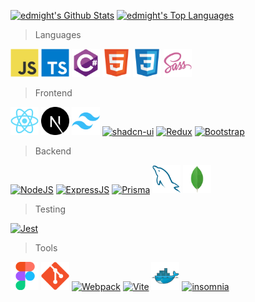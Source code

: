 <a href="https://github.com/anuraghazra/github-readme-stats"><img alt="edmight's Github Stats" src="https://github-readme-stats.vercel.app/api?username=edmight&theme=nord&hide_border=true&include_all_commits=true&count_private=true" height="200px"/></a>
<a href="https://github.com/anuraghazra/github-readme-stats"><img alt="edmight's Top Languages" src="https://github-readme-stats.vercel.app/api/top-langs/?username=edmight&theme=nord&layout=compact&hide_border=true&count_private=true" height="200px"/></a>
<br/>

> Languages
<div>
  <a href="https://www.javascript.com/"><img src="https://raw.githubusercontent.com/devicons/devicon/1119b9f84c0290e0f0b38982099a2bd027a48bf1/icons/javascript/javascript-original.svg" width="45" height="45" alt="javascript" /></a>
  <a href="https://www.typescriptlang.org/"><img src="https://raw.githubusercontent.com/devicons/devicon/1119b9f84c0290e0f0b38982099a2bd027a48bf1/icons/typescript/typescript-original.svg" width="45" height="45" alt="typescript" /></a>
  <a href="https://dotnet.microsoft.com/en-us/languages/csharp"><img src="https://github.com/devicons/devicon/blob/master/icons/csharp/csharp-original.svg" width="45" height="45" alt="csharp" /></a>
  <a href="https://html.com/"><img src="https://github.com/devicons/devicon/blob/master/icons/html5/html5-original.svg" width="45" height="45" alt="Html5" /></a>
  <a href="https://www.css3.com/"><img src="https://github.com/devicons/devicon/blob/master/icons/css3/css3-original.svg" width="45" height="45" alt="css3" /></a>
  <a href="https://sass-lang.com/"><img src="https://github.com/devicons/devicon/blob/master/icons/sass/sass-original.svg" width="45" height="45" alt="sass" /></a>
</div>

> Frontend
<div>
  <a href="https://react.dev/"><img src="https://raw.githubusercontent.com/devicons/devicon/1119b9f84c0290e0f0b38982099a2bd027a48bf1/icons/react/react-original.svg" width="45" height="45" alt="React" /></a>
  <a href="https://nextjs.org/"><img src="https://raw.githubusercontent.com/devicons/devicon/1119b9f84c0290e0f0b38982099a2bd027a48bf1/icons/nextjs/nextjs-original.svg" width="45" height="45" alt="Next.js" /></a>
  <a href="https://tailwindcss.com/"><img src="https://github.com/devicons/devicon/blob/master/icons/tailwindcss/tailwindcss-plain.svg" width="45" height="45" alt="Tailwind" /></a>
  <a href="https://ui.shadcn.com/"><img src="https://avatars.githubusercontent.com/u/139895814" width="45" height="45" alt="shadcn-ui" /></a>
   <a href="https://redux-toolkit.js.org/"><img src="https://cdn.worldvectorlogo.com/logos/redux.svg" width="45" height="45" alt="Redux" /></a>
  <a href="https://getbootstrap.com/"><img src="https://cdn.worldvectorlogo.com/logos/bootstrap-4.svg" width="45" height="45" alt="Bootstrap" /></a>
</div>

> Backend
<div>
  <a href="https://nodejs.org/en"><img src="https://brandeps.com/icon-download/N/Nodejs-icon-vector-02.svg" width="45" height="45" alt="NodeJS" /></a>
    <a href="https://expressjs.com/"><img src="https://raw.githubusercontent.com/danielcranney/readme-generator/main/public/icons/skills/express-colored.svg" width="45" height="45" alt="ExpressJS" /></a>
  <a href="https://www.prisma.io/"><img src="https://brandeps.com/icon-download/P/Prisma-icon-vector-01.svg" width="45" height="45" alt="Prisma" /></a>
    <a href="https://www.mysql.com/"><img src="https://github.com/devicons/devicon/blob/master/icons/mysql/mysql-original.svg" width="45" height="45" alt="MySQL" /></a>
  <a href="https://www.mongodb.com/"><img src="https://github.com/devicons/devicon/blob/master/icons/mongodb/mongodb-original.svg" width="45" height="45" alt="MongoDB" /></a>

  
</div>

> Testing
<div>
  <a href="https://jestjs.io/"><img src="https://brandeps.com/icon-download/J/Jest-icon-vector-02.svg" width="45" height="45" alt="Jest" /></a>
</div>

> Tools
<div>
  <a href="https://www.figma.com/"><img src="https://raw.githubusercontent.com/devicons/devicon/1119b9f84c0290e0f0b38982099a2bd027a48bf1/icons/figma/figma-original.svg" width="45" height="45" alt="figma" /></a>
  <a href="https://git-scm.com/"><img src="https://raw.githubusercontent.com/devicons/devicon/1119b9f84c0290e0f0b38982099a2bd027a48bf1/icons/git/git-original.svg" width="45" height="45" alt="git" /></a>
  <a href="https://webpack.js.org/"><img src="https://brandeps.com/icon-download/W/Webpack-icon-vector-02.svg" width="45" height="45" alt="Webpack" /></a>
  <a href="https://vitejs.dev/"><img src="https://vitejs.dev/logo.svg" width="45" height="45" alt="Vite" /></a>
  <a href="https://www.docker.com/"><img src="https://github.com/devicons/devicon/blob/master/icons/docker/docker-original.svg" width="45" height="45" alt="docker" /></a>
  <a href="https://insomnia.rest/"><img src="https://www.svgrepo.com/show/353904/insomnia.svg" width="45" height="45" alt="insomnia" /></a>
</div>
